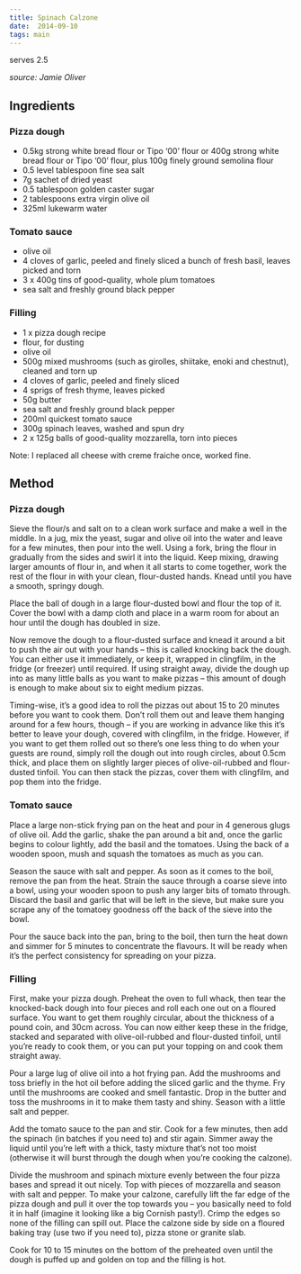 ```yaml
---
title: Spinach Calzone
date:  2014-09-10
tags: main
---
```

serves 2.5

*source: Jamie Oliver*

Ingredients
-----------

### Pizza dough

-   0.5kg strong white bread flour or Tipo ‘00’ flour or 400g strong
    white bread flour or Tipo ‘00’ flour, plus 100g finely ground
    semolina flour
-   0.5 level tablespoon fine sea salt
-   7g sachet of dried yeast
-   0.5 tablespoon golden caster sugar
-   2 tablespoons extra virgin olive oil
-   325ml lukewarm water

### Tomato sauce

-   olive oil
-   4 cloves of garlic, peeled and finely sliced a bunch of fresh basil,
    leaves picked and torn
-   3 x 400g tins of good-quality, whole plum tomatoes
-   sea salt and freshly ground black pepper

### Filling

-   1 x pizza dough recipe
-   flour, for dusting
-   olive oil
-   500g mixed mushrooms (such as girolles, shiitake, enoki and
    chestnut), cleaned and torn up
-   4 cloves of garlic, peeled and finely sliced
-   4 sprigs of fresh thyme, leaves picked
-   50g butter
-   sea salt and freshly ground black pepper
-   200ml quickest tomato sauce
-   300g spinach leaves, washed and spun dry
-   2 x 125g balls of good-quality mozzarella, torn into pieces

Note: I replaced all cheese with creme fraiche once, worked fine.

Method
------

### Pizza dough

Sieve the flour/s and salt on to a clean work surface and make a well in
the middle. In a jug, mix the yeast, sugar and olive oil into the water
and leave for a few minutes, then pour into the well. Using a fork,
bring the flour in gradually from the sides and swirl it into the
liquid. Keep mixing, drawing larger amounts of flour in, and when it all
starts to come together, work the rest of the flour in with your clean,
flour-dusted hands. Knead until you have a smooth, springy dough.

Place the ball of dough in a large flour-dusted bowl and flour the top
of it. Cover the bowl with a damp cloth and place in a warm room for
about an hour until the dough has doubled in size.

Now remove the dough to a flour-dusted surface and knead it around a bit
to push the air out with your hands – this is called knocking back the
dough. You can either use it immediately, or keep it, wrapped in
clingfilm, in the fridge (or freezer) until required. If using straight
away, divide the dough up into as many little balls as you want to make
pizzas – this amount of dough is enough to make about six to eight
medium pizzas.

Timing-wise, it’s a good idea to roll the pizzas out about 15 to 20
minutes before you want to cook them. Don’t roll them out and leave them
hanging around for a few hours, though – if you are working in advance
like this it’s better to leave your dough, covered with clingfilm, in
the fridge. However, if you want to get them rolled out so there’s one
less thing to do when your guests are round, simply roll the dough out
into rough circles, about 0.5cm thick, and place them on slightly larger
pieces of olive-oil-rubbed and flour-dusted tinfoil. You can then stack
the pizzas, cover them with clingfilm, and pop them into the fridge.

### Tomato sauce

Place a large non-stick frying pan on the heat and pour in 4 generous
glugs of olive oil. Add the garlic, shake the pan around a bit and, once
the garlic begins to colour lightly, add the basil and the tomatoes.
Using the back of a wooden spoon, mush and squash the tomatoes as much
as you can.

Season the sauce with salt and pepper. As soon as it comes to the boil,
remove the pan from the heat. Strain the sauce through a coarse sieve
into a bowl, using your wooden spoon to push any larger bits of tomato
through. Discard the basil and garlic that will be left in the sieve,
but make sure you scrape any of the tomatoey goodness off the back of
the sieve into the bowl.

Pour the sauce back into the pan, bring to the boil, then turn the heat
down and simmer for 5 minutes to concentrate the flavours. It will be
ready when it’s the perfect consistency for spreading on your pizza.

### Filling

First, make your pizza dough. Preheat the oven to full whack, then tear
the knocked-back dough into four pieces and roll each one out on a
floured surface. You want to get them roughly circular, about the
thickness of a pound coin, and 30cm across. You can now either keep
these in the fridge, stacked and separated with olive-oil-rubbed and
flour-dusted tinfoil, until you’re ready to cook them, or you can put
your topping on and cook them straight away.

Pour a large lug of olive oil into a hot frying pan. Add the mushrooms
and toss briefly in the hot oil before adding the sliced garlic and the
thyme. Fry until the mushrooms are cooked and smell fantastic. Drop in
the butter and toss the mushrooms in it to make them tasty and shiny.
Season with a little salt and pepper.

Add the tomato sauce to the pan and stir. Cook for a few minutes, then
add the spinach (in batches if you need to) and stir again. Simmer away
the liquid until you’re left with a thick, tasty mixture that’s not too
moist (otherwise it will burst through the dough when you’re cooking the
calzone).

Divide the mushroom and spinach mixture evenly between the four pizza
bases and spread it out nicely. Top with pieces of mozzarella and season
with salt and pepper. To make your calzone, carefully lift the far edge
of the pizza dough and pull it over the top towards you – you basically
need to fold it in half (imagine it looking like a big Cornish pasty!).
Crimp the edges so none of the filling can spill out. Place the calzone
side by side on a floured baking tray (use two if you need to), pizza
stone or granite slab.

Cook for 10 to 15 minutes on the bottom of the preheated oven until the
dough is puffed up and golden on top and the filling is hot.

